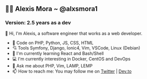 ## 👨‍💻 Alexis Mora ~ @alxsmora1 

### Version: 2.5 years as a dev

👋 Hi, I'm Alexis, a software engineer that works as a web developer.


- 🚀 Code on PHP, Python, JS, CSS, HTML
- 💘 Tools Symfony, Django, Ionic4, Vim, VSCode, Linux (Debian)
- 🌱 I'm currently learning React and Bash/Shell
- 💻 I'm currently interesting in Docker, CentOS and DevOps
- 💬 Ask me about PHP, Vim, LAMP, LEMP
- 📫 How to reach me: You may follow me on [Twitter](https://twitter/follow/alxsmora1) | [Dev.to](https://dev.to/alxsmora1)
